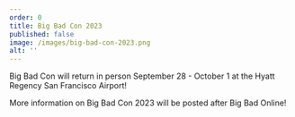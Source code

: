 ```yaml
---
order: 0
title: Big Bad Con 2023
published: false
image: /images/big-bad-con-2023.png
alt: ''
---
```


Big Bad Con will return in person September 28 - October 1 at the Hyatt Regency San Francisco Airport!

More information on Big Bad Con 2023 will be posted after Big Bad Online!
